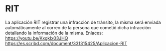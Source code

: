 # RIT
La aplicación RIT registrar una infracción de tránsito, la misma será enviada automáticamente al correo de la persona que cometió dicha infracción detallando la información de la misma.
Enlaces:
https://youtu.be/KxgkIx03JHQ
https://es.scribd.com/document/331315425/Aplicacion-RIT
